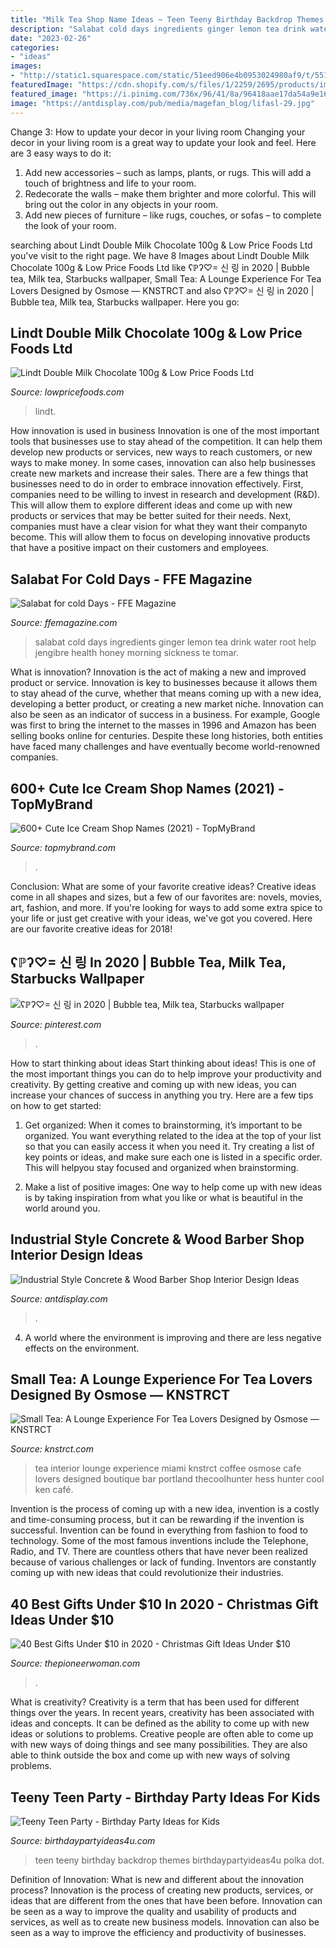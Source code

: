 ```yaml
---
title: "Milk Tea Shop Name Ideas ~ Teen Teeny Birthday Backdrop Themes Birthdaypartyideas4u Polka Dot"
description: "Salabat cold days ingredients ginger lemon tea drink water root help jengibre health honey morning sickness te tomar"
date: "2023-02-26"
categories:
- "ideas"
images:
- "http://static1.squarespace.com/static/51eed906e4b0953024980af9/t/551d83bfe4b0b5d15644345a/1427997641989/Small+Tea+in+Miami+is+a+new+tea+shop+with+a+lounge+experience+%7C+KNSTRCT"
featuredImage: "https://cdn.shopify.com/s/files/1/2259/2695/products/image_8f4a20fc-e01a-476a-8921-b9a69f8f139e_1024x1024.jpg?v=1571609362"
featured_image: "https://i.pinimg.com/736x/96/41/8a/96418aae17da54a9e16deeb4b8fa64cc.jpg"
image: "https://antdisplay.com/pub/media/magefan_blog/lifasl-29.jpg"
---
```



Change 3: How to update your decor in your living room
Changing your decor in your living room is a great way to update your look and feel. Here are 3 easy ways to do it: 
1. Add new accessories – such as lamps, plants, or rugs. This will add a touch of brightness and life to your room. 
2. Redecorate the walls – make them brighter and more colorful. This will bring out the color in any objects in your room. 
3. Add new pieces of furniture – like rugs, couches, or sofas – to complete the look of your room.

	

		
searching about Lindt Double Milk Chocolate 100g &amp; Low Price Foods Ltd you've visit to the right page. We have 8 Images about Lindt Double Milk Chocolate 100g &amp; Low Price Foods Ltd like ʕℙʔ♡= 신 링 in 2020 | Bubble tea, Milk tea, Starbucks wallpaper, Small Tea: A Lounge Experience For Tea Lovers Designed by Osmose — KNSTRCT and also ʕℙʔ♡= 신 링 in 2020 | Bubble tea, Milk tea, Starbucks wallpaper. Here you go:
		
    
## Lindt Double Milk Chocolate 100g &amp; Low Price Foods Ltd

<img loading=lazy src="https://cdn.shopify.com/s/files/1/2259/2695/products/image_8f4a20fc-e01a-476a-8921-b9a69f8f139e_1024x1024.jpg?v=1571609362" onerror="this.onerror=null;this.src='https://tse1.mm.bing.net/th?id=OIP.4xxg_vgqD9SDm_eqjmGxtQHaJ4&amp;pid=15.1';" alt="Lindt Double Milk Chocolate 100g &amp; Low Price Foods Ltd">

_Source: lowpricefoods.com_

>lindt. 

	

How innovation is used in business
Innovation is one of the most important tools that businesses use to stay ahead of the competition. It can help them develop new products or services, new ways to reach customers, or new ways to make money. In some cases, innovation can also help businesses create new markets and increase their sales.
There are a few things that businesses need to do in order to embrace innovation effectively. First, companies need to be willing to invest in research and development (R&D). This will allow them to explore different ideas and come up with new products or services that may be better suited for their needs. Next, companies must have a clear vision for what they want their companyto become. This will allow them to focus on developing innovative products that have a positive impact on their customers and employees.

    
## Salabat For Cold Days - FFE Magazine

<img loading=lazy src="http://ffemagazine.com/wp-content/uploads/2014/03/Salabat-for-cold-Days-1.png" onerror="this.onerror=null;this.src='https://tse2.mm.bing.net/th?id=OIP.KTWyGLVmXCW3w88PArlF0wHaDc&amp;pid=15.1';" alt="Salabat for cold Days - FFE Magazine">

_Source: ffemagazine.com_

>salabat cold days ingredients ginger lemon tea drink water root help jengibre health honey morning sickness te tomar. 

	

What is innovation?
Innovation is the act of making a new and improved product or service. Innovation is key to businesses because it allows them to stay ahead of the curve, whether that means coming up with a new idea, developing a better product, or creating a new market niche. Innovation can also be seen as an indicator of success in a business. For example, Google was first to bring the internet to the masses in 1996 and Amazon has been selling books online for centuries. Despite these long histories, both entities have faced many challenges and have eventually become world-renowned companies.

    
## 600+ Cute Ice Cream Shop Names (2021) - TopMyBrand

<img loading=lazy src="https://www.topmybrand.com/wp-content/uploads/2020/10/Cute-Ice-Cream-Shop-Names.jpg" onerror="this.onerror=null;this.src='https://tse4.mm.bing.net/th?id=OIP.g1Ba2H7OPU1e8rf-Y3Lx0QHaE8&amp;pid=15.1';" alt="600+ Cute Ice Cream Shop Names (2021) - TopMyBrand">

_Source: topmybrand.com_

>. 

	

Conclusion: What are some of your favorite creative ideas?
Creative ideas come in all shapes and sizes, but a few of our favorites are: novels, movies, art, fashion, and more. If you're looking for ways to add some extra spice to your life or just get creative with your ideas, we've got you covered. Here are our favorite creative ideas for 2018!

    
## ʕℙʔ♡= 신 링 In 2020 | Bubble Tea, Milk Tea, Starbucks Wallpaper

<img loading=lazy src="https://i.pinimg.com/736x/96/41/8a/96418aae17da54a9e16deeb4b8fa64cc.jpg" onerror="this.onerror=null;this.src='https://tse3.mm.bing.net/th?id=OIP.A236N94tneoMXzbKShdTgAHaIb&amp;pid=15.1';" alt="ʕℙʔ♡= 신 링 in 2020 | Bubble tea, Milk tea, Starbucks wallpaper">

_Source: pinterest.com_

>. 

	

How to start thinking about ideas
Start thinking about ideas! This is one of the most important things you can do to help improve your productivity and creativity. By getting creative and coming up with new ideas, you can increase your chances of success in anything you try. Here are a few tips on how to get started:
1. Get organized: When it comes to brainstorming, it’s important to be organized. You want everything related to the idea at the top of your list so that you can easily access it when you need it. Try creating a list of key points or ideas, and make sure each one is listed in a specific order. This will helpyou stay focused and organized when brainstorming.

2. Make a list of positive images: One way to help come up with new ideas is by taking inspiration from what you like or what is beautiful in the world around you.

    
## Industrial Style Concrete &amp; Wood Barber Shop Interior Design Ideas

<img loading=lazy src="https://antdisplay.com/pub/media/magefan_blog/lifasl-29.jpg" onerror="this.onerror=null;this.src='https://tse1.mm.bing.net/th?id=OIP.FKkO2Cz9MVJAKXYYF34yyAHaE7&amp;pid=15.1';" alt="Industrial Style Concrete &amp; Wood Barber Shop Interior Design Ideas">

_Source: antdisplay.com_

>. 

	

4. A world where the environment is improving and there are less negative effects on the environment. 

    
## Small Tea: A Lounge Experience For Tea Lovers Designed By Osmose — KNSTRCT

<img loading=lazy src="http://static1.squarespace.com/static/51eed906e4b0953024980af9/t/551d83bfe4b0b5d15644345a/1427997641989/Small+Tea+in+Miami+is+a+new+tea+shop+with+a+lounge+experience+%7C+KNSTRCT" onerror="this.onerror=null;this.src='https://tse4.mm.bing.net/th?id=OIP.ru19IwoFbQoz6J0KvQJfiAHaLH&amp;pid=15.1';" alt="Small Tea: A Lounge Experience For Tea Lovers Designed by Osmose — KNSTRCT">

_Source: knstrct.com_

>tea interior lounge experience miami knstrct coffee osmose cafe lovers designed boutique bar portland thecoolhunter hess hunter cool ken café. 

	

Invention is the process of coming up with a new idea, invention is a costly and time-consuming process, but it can be rewarding if the invention is successful. Invention can be found in everything from fashion to food to technology. Some of the most famous inventions include the Telephone, Radio, and TV. There are countless others that have never been realized because of various challenges or lack of funding. Inventors are constantly coming up with new ideas that could revolutionize their industries.

    
## 40 Best Gifts Under $10 In 2020 - Christmas Gift Ideas Under $10

<img loading=lazy src="https://hips.hearstapps.com/vader-prod.s3.amazonaws.com/1607374119-il_794xN.2710368093_1s0n.jpg?crop=1xw:1xh;center,top&amp;resize=480:*" onerror="this.onerror=null;this.src='https://tse2.mm.bing.net/th?id=OIP._EGf-9Pe7gT26w8FU2T2NAHaHf&amp;pid=15.1';" alt="40 Best Gifts Under $10 in 2020 - Christmas Gift Ideas Under $10">

_Source: thepioneerwoman.com_

>. 

	

What is creativity?
Creativity is a term that has been used for different things over the years. In recent years, creativity has been associated with ideas and concepts. It can be defined as the ability to come up with new ideas or solutions to problems. Creative people are often able to come up with new ways of doing things and see many possibilities. They are also able to think outside the box and come up with new ways of solving problems.

    
## Teeny Teen Party - Birthday Party Ideas For Kids

<img loading=lazy src="https://www.birthdaypartyideas4u.com/wp-content/uploads/2016/10/Teeny-Teen-Party-Polka-Dot-Backdrop.jpg" onerror="this.onerror=null;this.src='https://tse3.mm.bing.net/th?id=OIP.7q_H8RiTIum6wJAuOsCmUgHaLH&amp;pid=15.1';" alt="Teeny Teen Party - Birthday Party Ideas for Kids">

_Source: birthdaypartyideas4u.com_

>teen teeny birthday backdrop themes birthdaypartyideas4u polka dot. 

	

Definition of Innovation: What is new and different about the innovation process?
Innovation is the process of creating new products, services, or ideas that are different from the ones that have been before. Innovation can be seen as a way to improve the quality and usability of products and services, as well as to create new business models. Innovation can also be seen as a way to improve the efficiency and productivity of businesses.

